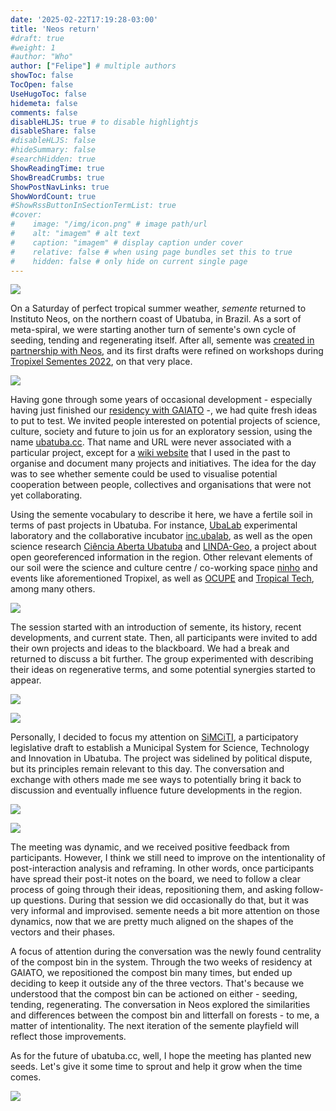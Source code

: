 ```yaml
---
date: '2025-02-22T17:19:28-03:00'
title: 'Neos return'
#draft: true
#weight: 1
#author: "Who"
author: ["Felipe"] # multiple authors
showToc: false
TocOpen: false
UseHugoToc: false
hidemeta: false
comments: false
disableHLJS: true # to disable highlightjs
disableShare: false
#disableHLJS: false
#hideSummary: false
#searchHidden: true
ShowReadingTime: true
ShowBreadCrumbs: true
ShowPostNavLinks: true
ShowWordCount: true
#ShowRssButtonInSectionTermList: true
#cover:
#    image: "/img/icon.png" # image path/url
#    alt: "imagem" # alt text
#    caption: "imagem" # display caption under cover
#    relative: false # when using page bundles set this to true
#    hidden: false # only hide on current single page
---
```



![](https://raw.githubusercontent.com/semente-de/documentation/9c3358a4e3b526762dabce7047140dffad7d3683/0.3/neos/sede/20250216_081423.jpg)


On a Saturday of perfect tropical summer weather, *semente* returned to Instituto Neos, on the northern coast of Ubatuba, in Brazil. As a sort of meta-spiral, we were starting another turn of semente's own cycle of seeding, tending and regenerating itself. After all, semente was [created in partnership with Neos](https://is.efeefe.me/stuff/seeds-digital-reforestation), and its first drafts were refined on workshops during [Tropixel Sementes 2022](https://tropixel.org/22-sementes), on that very place.

![](https://raw.githubusercontent.com/semente-de/documentation/9c3358a4e3b526762dabce7047140dffad7d3683/0.3/neos/sede/20250216_083254.jpg)

Having gone through some years of occasional development - especially having just finished our [residency with GAIATO](../gaiato-residency) -, we had quite fresh ideas to put to test. We invited people interested on potential projects of science, culture, society and future to join us for an exploratory session, using the name [ubatuba.cc](http://ubatuba.cc/). That name and URL were never associated with a particular project, except for a [wiki website](https://wiki.ubatuba.cc) that I used in the past to organise and document many projects and initiatives. The idea for the day was to see whether semente could be used to visualise potential cooperation between people, collectives and organisations that were not yet collaborating.

Using the semente vocabulary to describe it here, we have a fertile soil in terms of past projects in Ubatuba. For instance, [UbaLab](https://wiki.ubatuba.cc/doku.php?id=ubalab:ubalab) experimental laboratory and the collaborative incubator [inc.ubalab](https://wiki.ubatuba.cc/doku.php?id=inc:inc), as well as the open science research [Ciência Aberta Ubatuba](https://wiki.ubatuba.cc/doku.php?id=cienciaaberta:cienciaaberta) and [LINDA-Geo](https://wiki.ubatuba.cc/doku.php?id=linda:lindageo), a project about open georeferenced information in the region. Other relevant elements of our soil were the science and culture centre / co-working space [ninho](https://wiki.ubatuba.cc/doku.php?id=ninho:ninho) and events like aforementioned Tropixel, as well as [OCUPE](https://wiki.ubatuba.cc/doku.php?id=ocupe:ocupeubatuba) and [Tropical Tech](https://wiki.ubatuba.cc/doku.php?id=tropicaltech:tropicaltech), among many others.

![](https://raw.githubusercontent.com/semente-de/documentation/9c3358a4e3b526762dabce7047140dffad7d3683/0.3/neos/ubatuba-cc/IMG_9566.HEIC.jpg)

The session started with an introduction of semente, its history, recent developments, and current state. Then, all participants were invited to add their own projects and ideas to the blackboard. We had a break and returned to discuss a bit further. The group experimented with describing their ideas on regenerative terms, and some potential synergies started to appear.

![](https://raw.githubusercontent.com/semente-de/documentation/9c3358a4e3b526762dabce7047140dffad7d3683/0.3/neos/ubatuba-cc/IMG_9572.HEIC.jpg)

![](https://raw.githubusercontent.com/semente-de/documentation/9c3358a4e3b526762dabce7047140dffad7d3683/0.3/neos/ubatuba-cc/IMG_9576.HEIC.jpg)

Personally, I decided to focus my attention on [SiMCiTI](https://wiki.ubatuba.cc/doku.php?id=simciti:simciti
), a participatory legislative draft to establish a Municipal System for Science, Technology and Innovation in Ubatuba. The project was sidelined by political dispute, but its principles remain relevant to this day. The conversation and exchange with others made me see ways to potentially bring it back to discussion and eventually influence future developments in the region.


![](https://raw.githubusercontent.com/semente-de/documentation/9c3358a4e3b526762dabce7047140dffad7d3683/0.3/neos/ubatuba-cc/20250215_195706-horizontal.jpg)

![](https://raw.githubusercontent.com/semente-de/documentation/9c3358a4e3b526762dabce7047140dffad7d3683/0.3/neos/ubatuba-cc/final_AG.jpeg)

The meeting was dynamic, and we received positive feedback from participants. However, I think we still need to improve on the intentionality of post-interaction analysis and reframing. In other words, once participants have spread their post-it notes on the board, we need to follow a clear process of going through their ideas, repositioning them, and asking follow-up questions. During that session we did occasionally do that, but it was very informal and improvised. semente needs a bit more attention on those dynamics, now that we are pretty much aligned on the shapes of the vectors and their phases.

A focus of attention during the conversation was the newly found centrality of the compost bin in the system. Through the two weeks of residency at GAIATO, we repositioned the compost bin many times, but ended up deciding to keep it outside any of the three vectors. That's because we understood that the compost bin can be actioned on either - seeding, tending, regenerating. The conversation in Neos explored the similarities and differences between the compost bin and litterfall on forests - to me, a matter of intentionality. The next iteration of the semente playfield will reflect those improvements.

As for the future of ubatuba.cc, well, I hope the meeting has planted new seeds. Let's give it some time to sprout and help it grow when the time comes.

![](https://raw.githubusercontent.com/semente-de/documentation/9c3358a4e3b526762dabce7047140dffad7d3683/0.3/neos/ubatuba-cc/20250216_081320.jpg)